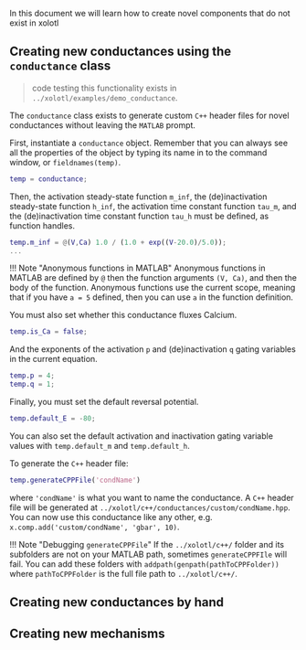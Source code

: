 In this document we will learn how to create novel components that do not exist in xolotl

## Creating new conductances using the `conductance` class

> code testing this functionality exists in `../xolotl/examples/demo_conductance`.

The `conductance` class exists to generate custom `C++` header files for novel
conductances without leaving the `MATLAB` prompt.

First, instantiate a `conductance` object. Remember that you can always see all the
properties of the object by typing its name in to the command window, or
`fieldnames(temp)`.

```matlab
temp = conductance;
```

Then, the activation steady-state function `m_inf`, the (de)inactivation steady-state function `h_inf`, the activation time constant function `tau_m`, and the (de)inactivation time constant function `tau_h` must be defined, as function handles.

```matlab
temp.m_inf = @(V,Ca) 1.0 / (1.0 + exp((V-20.0)/5.0));
...
```

!!! Note "Anonymous functions in MATLAB"
  Anonymous functions in MATLAB are defined by `@` then the function arguments
  `(V, Ca)`, and then the body of the function. Anonymous functions use the current
  scope, meaning that if you have `a = 5` defined, then you can use `a` in the function
  definition.

You must also set whether this conductance fluxes Calcium.

```matlab
temp.is_Ca = false;
```

And the exponents of the activation `p` and (de)inactivation `q` gating variables
in the current equation.

```matlab
temp.p = 4;
temp.q = 1;
```

Finally, you must set the default reversal potential.

```matlab
temp.default_E = -80;
```

You can also set the default activation and inactivation gating variable values with
`temp.default_m` and `temp.default_h`.

To generate the `C++` header file:

```matlab
temp.generateCPPFile('condName')
```

where `'condName'` is what you want to name the conductance.
A `C++` header file will be generated at `../xolotl/c++/conductances/custom/condName.hpp`.
You can now use this conductance like any other, e.g. `x.comp.add('custom/condName', 'gbar', 10)`.

!!! Note "Debugging `generateCPPFile`"
  If the `../xolotl/c++/` folder and its subfolders are not on your MATLAB path,
  sometimes `generateCPPFIle` will fail. You can add these folders with
  `addpath(genpath(pathToCPPFolder))` where `pathToCPPFolder` is the full file path
  to `../xolotl/c++/`.

## Creating new conductances by hand



## Creating new mechanisms

